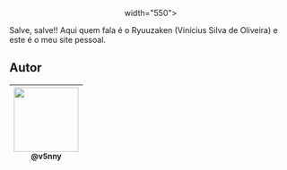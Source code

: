 <p align="center">
width="550">
  </a>
</p>

Salve, salve!!
Aqui quem fala é o Ryuuzaken (Vinícius Silva de Oliveira) e este é o meu site pessoal.
## Autor

| [<img src="https://avatars3.githubusercontent.com/u/4248081?s=460&v=4" width=115><br><sub>@v5nny</sub>](https://github.com/v5nny) |
| :---: |
